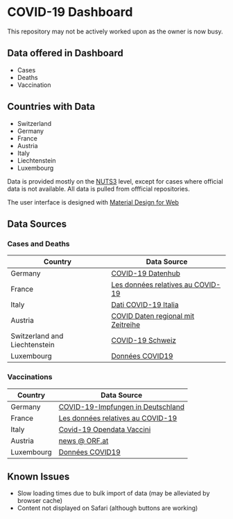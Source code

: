 # COVID-19 Dashboard

This repository may not be actively worked upon as the owner is now busy.

## Data offered in Dashboard
* Cases
* Deaths
* Vaccination

## Countries with Data
* Switzerland
* Germany
* France
* Austria
* Italy
* Liechtenstein
* Luxembourg

Data is provided mostly on the [NUTS3](https://en.wikipedia.org/wiki/Nomenclature_of_Territorial_Units_for_Statistics) level, except for cases where official data is not available. All data is pulled from offficial repositories.

The user interface is designed with [Material Design for Web](https://material.io/)

## Data Sources

### Cases and Deaths
| Country 						| Data Source																					|
| ----------------------------- | --------------------------------------------------------------------------------------------- |
| Germany 						| [COVID-19 Datenhub](https://npgeo-corona-npgeo-de.hub.arcgis.com/)							|
| France  						| [Les données relatives au COVID-19](https://www.data.gouv.fr/fr/pages/donnees-coronavirus/)	|
| Italy   						| [Dati COVID-19 Italia](https://github.com/pcm-dpc/COVID-19)									|
| Austria 						| [COVID Daten regional mit Zeitreihe](https://innosol.at/covid/district.html)					|
| Switzerland and Liechtenstein	| [COVID-19 Schweiz](https://opendata.swiss/de/dataset/covid-19-schweiz)						|
| Luxembourg					| [Données COVID19](https://data.public.lu/fr/datasets/donnees-covid19/)						|

### Vaccinations
| Country 						| Data Source																																|
| ----------------------------- | ----------------------------------------------------------------------------------------------------------------------------------------- |
| Germany 						| [COVID-19-Impfungen in Deutschland](https://github.com/robert-koch-institut/COVID-19-Impfungen_in_Deutschland)							|
| France  						| [Les données relatives au COVID-19](https://www.data.gouv.fr/fr/pages/donnees-coronavirus/)												|
| Italy   						| [Covid-19 Opendata Vaccini](https://github.com/italia/covid19-opendata-vaccini)															|
| Austria 						| [news @ ORF.at](https://orf.at/corona/daten/impfung/)																						|
| Luxembourg					| [Données COVID19](https://data.public.lu/fr/datasets/donnees-covid19/)																	|

## Known Issues
* Slow loading times due to bulk import of data (may be alleviated by browser cache)
* Content not displayed on Safari (although buttons are working)
